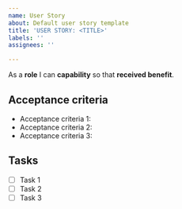 ```yaml
---
name: User Story
about: Default user story template
title: 'USER STORY: <TITLE>'
labels: ''
assignees: ''

---
```


As a **role** I can **capability** so that **received benefit**.

## Acceptance criteria
- Acceptance criteria 1:
- Acceptance criteria 2:
- Acceptance criteria 3:

## Tasks
- [ ] Task 1
- [ ] Task 2
- [ ] Task 3
